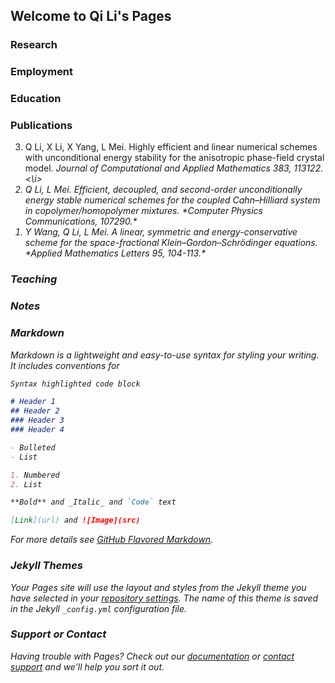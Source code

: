 ## Welcome to Qi Li's Pages

### Research

### Employment

### Education

### Publications

<ol reversed>
	<li> Q Li, X Li, X Yang, L Mei. Highly efficient and linear numerical schemes with unconditional energy stability for the anisotropic phase-field crystal model. <i> Journal of Computational and Applied Mathematics 383, 113122. <\i> </li>
	<li> Q Li, L Mei. Efficient, decoupled, and second-order unconditionally energy stable numerical schemes for the coupled Cahn–Hilliard system in copolymer/homopolymer mixtures. *Computer Physics Communications, 107290.* </li>
	<li> Y Wang, Q Li, L Mei. A linear, symmetric and energy-conservative scheme for the space-fractional Klein–Gordon–Schrödinger equations. *Applied Mathematics Letters 95, 104-113.* </li>

</ol>



### Teaching

### Notes

### Markdown

Markdown is a lightweight and easy-to-use syntax for styling your writing. It includes conventions for

```markdown
Syntax highlighted code block

# Header 1
## Header 2
### Header 3
### Header 4

- Bulleted
- List

1. Numbered
2. List

**Bold** and _Italic_ and `Code` text

[Link](url) and ![Image](src)
```

For more details see [GitHub Flavored Markdown](https://guides.github.com/features/mastering-markdown/).

### Jekyll Themes

Your Pages site will use the layout and styles from the Jekyll theme you have selected in your [repository settings](https://github.com/liqihao2000/finite/settings). The name of this theme is saved in the Jekyll `_config.yml` configuration file.

### Support or Contact

Having trouble with Pages? Check out our [documentation](https://docs.github.com/categories/github-pages-basics/) or [contact support](https://github.com/contact) and we’ll help you sort it out.
